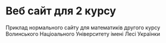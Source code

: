# Веб сайт для 2 курсу
Приклад нормального сайту для математиків другого курсу Волинського Націоального Університету імені Лесі Українки
